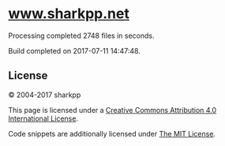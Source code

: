 # www.sharkpp.net

Processing completed 2748 files in  seconds.

Build completed on 2017-07-11 14:47:48.

## License

&copy; 2004-2017 sharkpp

This page is licensed under a [Creative Commons Attribution 4.0 International License](http://creativecommons.org/licenses/by/4.0/).

Code snippets are additionally licensed under [The MIT License](http://opensource.org/licenses/MIT).
